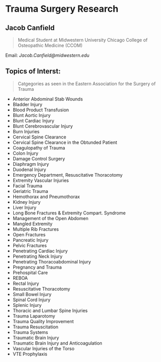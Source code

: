 # Trauma Surgery Research

## Jacob Canfield

> Medical Student at Midwestern University Chicago College of Osteopathic Medicine (CCOM)

Email: _Jacob.Canfield@midwestern.edu_


## Topics of Interst:

> Catgegories as seen in the Eastern Association for the Surgery of Trauma 

- Anterior Abdominal Stab Wounds
- Bladder Injury
- Blood Product Transfusion
- Blunt Aortic Injury
- Blunt Cardiac Injury
- Blunt Cerebrovascular Injury
- Burn Injuries
- Cervical Spine Clearance
- Cervical Spine Clearance in the Obtunded Patient
- Coagulopathy of Trauma
- Colon Injury
- Damage Control Surgery
- Diaphragm Injury
- Duodenal Injury
- Emergency Department, Resuscitative Thoracotomy
- Extremity Vascular Injuries
- Facial Trauma
- Geriatric Trauma
- Hemothorax and Pneumothorax
- Kidney Injury
- Liver Injury
- Long Bone Fractures & Extremity Compart. Syndrome
- Management of the Open Abdomen
- Mangled Extremity
- Multiple Rib Fractures
- Open Fractures
- Pancreatic Injury
- Pelvic Fractures
- Penetrating Cardiac Injury
- Penetrating Neck Injury
- Penetrating Thoracoabdominal Injury
- Pregnancy and Trauma
- Prehospital Care
- REBOA
- Rectal Injury
- Resuscitative Thoracotomy
- Small Bowel Injury
- Spinal Cord Injury
- Splenic Injury
- Thoracic and Lumbar Spine Injuries
- Trauma Laparotomy
- Trauma Quality Improvement
- Trauma Resuscitation
- Trauma Systems
- Traumatic Brain Injury
- Traumatic Brain Injury and Anticoagulation
- Vascular Injuries of the Torso
- VTE Prophylaxis


